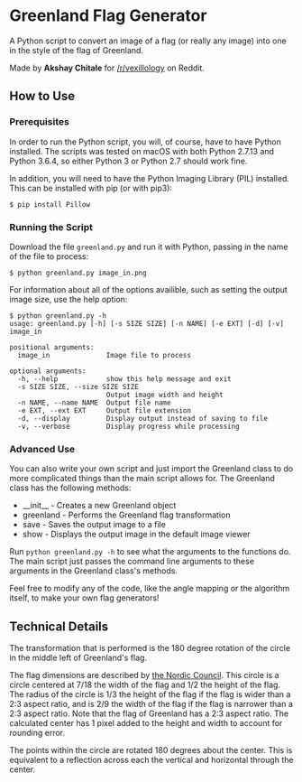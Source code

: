 # Greenland Flag Generator

A Python script to convert an image of a flag (or really any image) into one in the style of the flag of Greenland.

Made by **Akshay Chitale** for [/r/vexillology](https://www.reddit.com/r/vexillology/) on Reddit.

## How to Use

### Prerequisites

In order to run the Python script, you will, of course, have to have Python installed. The scripts was tested on macOS with both Python 2.7.13 and Python 3.6.4, so either Python 3 or Python 2.7 should work fine.

In addition, you will need to have the Python Imaging Library (PIL) installed. This can be installed with pip (or with pip3):

```
$ pip install Pillow
```

### Running the Script

Download the file `greenland.py` and run it with Python, passing in the name of the file to process:

```
$ python greenland.py image_in.png
```

For information about all of the options availible, such as setting the output image size, use the help option:

```
$ python greenland.py -h
usage: greenland.py [-h] [-s SIZE SIZE] [-n NAME] [-e EXT] [-d] [-v] image_in

positional arguments:
  image_in              Image file to process

optional arguments:
  -h, --help            show this help message and exit
  -s SIZE SIZE, --size SIZE SIZE
                        Output image width and height
  -n NAME, --name NAME  Output file name
  -e EXT, --ext EXT     Output file extension
  -d, --display         Display output instead of saving to file
  -v, --verbose         Display progress while processing
```

### Advanced Use

You can also write your own script and just import the Greenland class to do more complicated things than the main script allows for. The Greenland class has the following methods:

* \_\_init\_\_ - Creates a new Greenland object
* greenland - Performs the Greenland flag transformation
* save - Saves the output image to a file
* show - Displays the output image in the default image viewer

Run `python greenland.py -h` to see what the arguments to the functions do. The main script just passes the command line arguments to these arguments in the Greenland class's methods.

Feel free to modify any of the code, like the angle mapping or the algorithm itself, to make your own flag generators!

## Technical Details

The transformation that is performed is the 180 degree rotation of the circle in the middle left of Greenland's flag.  

The flag dimensions are described by [the Nordic Council](http://www.norden.org/en/fakta-om-norden-1/the-nordic-flags/the-greenland-flag). This circle is a circle centered at 7/18 the width of the flag and 1/2 the height of the flag. The radius of the circle is 1/3 the height of the flag if the flag is wider than a 2:3 aspect ratio, and is 2/9 the width of the flag if the flag is narrower than a 2:3 aspect ratio. Note that the flag of Greenland has a 2:3 aspect ratio. The calculated center has 1 pixel added to the height and width to account for rounding error.

The points within the circle are rotated 180 degrees about the center. This is equivalent to a reflection across each the vertical and horizontal through the center.

